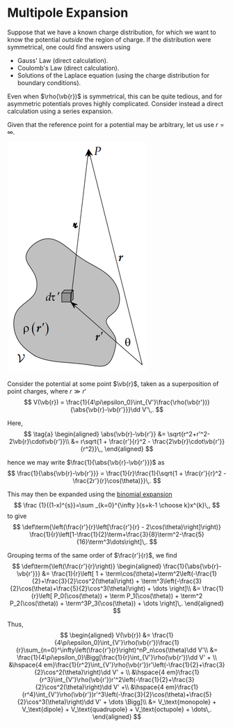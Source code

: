 Multipole Expansion
===================

Suppose that we have a known charge distribution, for which we want to know the potential *outside* the region of charge. If the distribution were symmetrical, one could find answers using
* Gauss' Law (direct calculation).
* Coulomb's Law (direct calculation).
* Solutions of the Laplace equation (using the charge distribution for boundary conditions).

Even when $\rho(\vb{r})$ is symmetrical, this can be quite tedious, and for asymmetric potentials proves highly complicated. Consider instead a direct calculation using a series expansion.

Given that the reference point for a potential may be arbitrary, let us use $r=\infty$.

![Arbitrary charge distribution diagram.](charge-distribution.png)

Consider the potential at some point $\vb{r}$, taken as a superposition of point charges, where $r \gg r'$
$$
    V(\vb{r}) = \frac{1}{4\pi\epsilon_0}\int_{V'}\frac{\rho(\vb{r'})}{\abs{\vb{r}-\vb{r'}}}\dd V'\,.
$$

Here, 
$$
    \tag{a}
    \begin{aligned}
    \abs{\vb{r}-\vb{r'}} &= \sqrt{r^2+r'^2-2\vb{r}\cdot\vb{r'}}\\
                         &= r\sqrt{1 + \frac{r'}{r}^2 - \frac{2\vb{r}\cdot\vb{r'}}{r^2}}\,,
    \end{aligned}
$$

hence we may write $\frac{1}{\abs{\vb{r}-\vb{r'}}}$ as 
$$
    \frac{1}{\abs{\vb{r}-\vb{r'}}} = \frac{1}{r}\frac{1}{\sqrt{1 + \frac{r'}{r}^2 -\frac{2r'}{r}\cos(\theta)}}\,.
$$

This may then be expanded using the [binomial expansion](https://en.wikipedia.org/wiki/Binomial_theorem)
$$
\frac {1}{(1-x)^{s}}=\sum _{k=0}^{\infty }{s+k-1 \choose k}x^{k}\,,
$$
to give
$$
    \def\term{\left(\frac{r'}{r}\left[\frac{r'}{r} - 2\cos(\theta)\right]\right)}
    \frac{1}{r}\left[1-\frac{1}{2}\term+\frac{3}{8}\term^2-\frac{5}{16}\term^3\dots\right]\,.
$$

Grouping terms of the same order of $\frac{r'}{r}$, we find
$$
    \def\term{\left(\frac{r'}{r}\right)}
    \begin{aligned}
        \frac{1}{\abs{\vb{r}-\vb{r'}}} &= \frac{1}{r}\left[
            1 + \term\cos(\theta)+\term^2\left(-\frac{1}{2}+\frac{3}{2}\cos^2(\theta)\right) + \term^3\left(-\frac{3}{2}\cos(\theta)+\frac{5}{2}\cos^3(\theta)\right) + \dots
        \right]\\
        &= \frac{1}{r}\left[
        P_0(\cos(\theta)) + \term P_1(\cos(\theta)) + \term^2 P_2(\cos(\theta)) + \term^3P_3(\cos(\theta)) + \dots
        \right]\,.
    \end{aligned}
$$

Thus, 
$$
    \begin{aligned}
        V(\vb{r}) &= \frac{1}{4\pi\epsilon_0}\int_{V'}\rho(\vb{r'})\frac{1}{r}\sum_{n=0}^\infty\left(\frac{r'}{r}\right)^nP_n\cos(\theta)\dd V'\\
        &= \frac{1}{4\pi\epsilon_0}\Bigg[\frac{1}{r}\int_{V'}\rho(\vb{r'})\dd V' + \\
        &\hspace{4 em}\frac{1}{r^2}\int_{V'}\rho(\vb{r'})r'\left(-\frac{1}{2}+\frac{3}{2}\cos^2(\theta)\right)\dd V' + \\
        &\hspace{4 em}\frac{1}{r^3}\int_{V'}\rho(\vb{r'})r'^2\left(-\frac{1}{2}+\frac{3}{2}\cos^2(\theta)\right)\dd V' +\\
        &\hspace{4 em}\frac{1}{r^4}\int_{V'}\rho(\vb{r'})r'^3\left(-\frac{3}{2}\cos(\theta)+\frac{5}{2}\cos^3(\theta)\right)\dd V' + \dots
\Bigg]\\
    &= V_\text{monopole} + V_\text{dipole} + V_\text{quadrupole} + V_\text{octupole} + \dots\,.
    \end{aligned}
$$